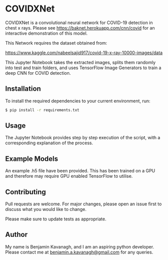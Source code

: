 # COVIDXNet

COVIDXNet is a convolutional neural network for COVID-19 detection in chest x rays. Please see <https://baknet.herokuapp.com/cnn/covid> for an interactive demonstration of this model. 

This Network requires the dataset obtained from:

<https://www.kaggle.com/nabeelsajid917/covid-19-x-ray-10000-images/data>

This Jupyter Notebook takes the extracted images, splits them randomly into test and train folders, and uses TensorFlow Image Generators to train a deep CNN for COVID detection.


## Installation

To install the required dependencies to your current environment, run:

```bash
$ pip install -r requirements.txt
```
## Usage

The Jupyter Notebook provides step by step execution of the script, with a corresponding explanation of the process.

## Example Models

An example .h5 file have been provided. This has been trained on a GPU and therefore may require GPU enabled TensorFlow to utilise.

## Contributing
Pull requests are welcome. For major changes, please open an issue first to discuss what you would like to change.

Please make sure to update tests as appropriate.

## Author
My name is Benjamin Kavanagh, and I am an aspiring python developer. Please contact me at benjamin.a.kavanagh@gmail.com for any queries. 